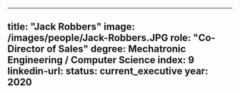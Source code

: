 ---

title: "Jack Robbers"
image: /images/people/Jack-Robbers.JPG
role: "Co-Director of Sales"
degree: Mechatronic Engineering / Computer Science
index: 9
linkedin-url:
status: current_executive
year: 2020
---